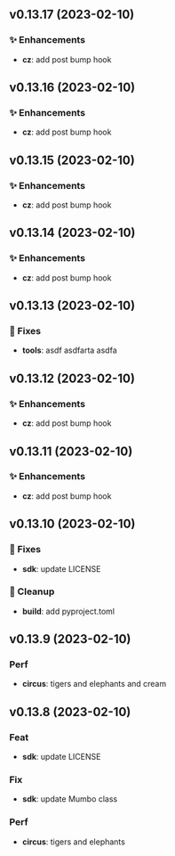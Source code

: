 ## v0.13.17 (2023-02-10)

### :sparkles: Enhancements

- **cz**: add post bump hook

## v0.13.16 (2023-02-10)

### :sparkles: Enhancements

- **cz**: add post bump hook

## v0.13.15 (2023-02-10)

### :sparkles: Enhancements

- **cz**: add post bump hook

## v0.13.14 (2023-02-10)

### :sparkles: Enhancements

- **cz**: add post bump hook

## v0.13.13 (2023-02-10)

### :hammer: Fixes

- **tools**: asdf asdfarta asdfa

## v0.13.12 (2023-02-10)

### :sparkles: Enhancements

- **cz**: add post bump hook

## v0.13.11 (2023-02-10)

### :sparkles: Enhancements

- **cz**: add post bump hook

## v0.13.10 (2023-02-10)

### :hammer: Fixes

- **sdk**: update LICENSE

### :nail_care: Cleanup

- **build**: add pyproject.toml

## v0.13.9 (2023-02-10)

### Perf

- **circus**: tigers and elephants and cream

## v0.13.8 (2023-02-10)

### Feat

- **sdk**: update LICENSE

### Fix

- **sdk**: update Mumbo class

### Perf

- **circus**: tigers and elephants
